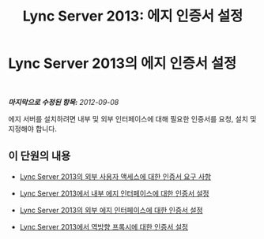 ﻿---
title: 'Lync Server 2013: 에지 인증서 설정'
TOCTitle: 에지 인증서 설정
ms:assetid: b266e793-dcec-4807-b548-02c83848c983
ms:mtpsurl: https://technet.microsoft.com/ko-kr/library/Gg412858(v=OCS.15)
ms:contentKeyID: 49304762
ms.date: 08/24/2015
mtps_version: v=OCS.15
ms.translationtype: HT
---

# Lync Server 2013의 에지 인증서 설정

 

_**마지막으로 수정된 항목:** 2012-09-08_

에지 서버를 설치하려면 내부 및 외부 인터페이스에 대해 필요한 인증서를 요청, 설치 및 지정해야 합니다.

## 이 단원의 내용

  - [Lync Server 2013의 외부 사용자 액세스에 대한 인증서 요구 사항](lync-server-2013-certificate-requirements-for-external-user-access.md)

  - [Lync Server 2013에서 내부 에지 인터페이스에 대한 인증서 설정](lync-server-2013-set-up-certificates-for-the-internal-edge-interface.md)

  - [Lync Server 2013의 외부 에지 인터페이스에 대한 인증서 설정](lync-server-2013-set-up-certificates-for-the-external-edge-interface.md)

  - [Lync Server 2013에서 역방향 프록시에 대한 인증서 설정](lync-server-2013-set-up-certificates-for-the-reverse-proxy.md)

